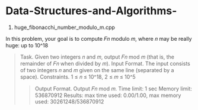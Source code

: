# Data-Structures-and-Algorithms-

1. huge_fibonacchi_number_modulo_m.cpp

In this problem, your goal is to compute 𝐹𝑛 modulo 𝑚, where 𝑛 may be really huge: up to 10^18

>Task. Given two integers 𝑛 and 𝑚, output 𝐹𝑛 mod 𝑚 (that is, the remainder of 𝐹𝑛 when divided by 𝑚).
>Input Format. The input consists of two integers 𝑛 and 𝑚 given on the same line (separated by a space). 
>Constraints. 1 ≤ 𝑛 ≤ 10^18, 2 ≤ 𝑚 ≤ 10^5
>>Output Format. Output 𝐹𝑛 mod 𝑚.
>Time limit: 1 sec
>Memory limit: 536870912
>Results: max time used: 0.00/1.00, max memory used: 30261248/536870912
